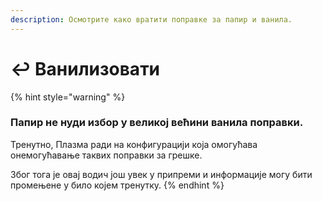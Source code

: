 ```yaml
---
description: Осмотрите како вратити поправке за папир и ванила.
---
```


# ↩️ Ванилизовати

{% hint style="warning" %}

### Папир не нуди избор у великој већини ванила поправки.

Тренутно, Плазма ради на конфигурацији која омогућава онемогућавање таквих поправки за грешке.

Због тога је овај водич још увек у припреми и информације могу бити промењене у било којем тренутку.
{% endhint %}
